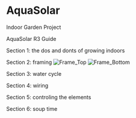 # AquaSolar
Indoor Garden Project

AquaSolar R3 Guide

Section 1:
the dos and donts of growing indoors

Section 2:
framing
![Frame_Top](https://user-images.githubusercontent.com/103396632/184584879-b0a1cf4f-7bb2-423d-8ef7-9ffcb3a8230b.png)
![Frame_Bottom](https://user-images.githubusercontent.com/103396632/184585551-39cfa531-c1c8-47b0-a66d-3df1aae50e21.png)

Section 3:
water cycle

Section 4:
wiring

Section 5:
controling the elements

Section 6:
soup time
